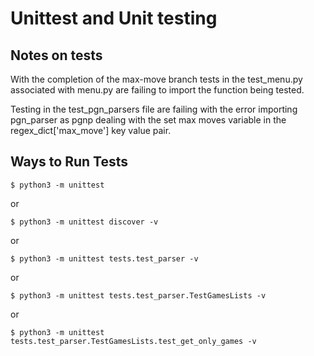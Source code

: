 # Unittest and Unit testing

## Notes on tests

With the completion of the max-move branch tests in the test_menu.py associated
with menu.py are failing to import the function being tested.<br>

Testing in the test_pgn_parsers file are failing with the error importing
pgn_parser as pgnp dealing with the set max moves variable in the regex_dict['max_move']
key value pair.<br>

## Ways to Run Tests

```
$ python3 -m unittest
```

or<br>

```
$ python3 -m unittest discover -v
```

or<br>

```
$ python3 -m unittest tests.test_parser -v
```

or<br>

```
$ python3 -m unittest tests.test_parser.TestGamesLists -v
```

or<br>

```
$ python3 -m unittest tests.test_parser.TestGamesLists.test_get_only_games -v
```
